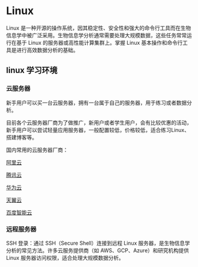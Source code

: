 # Linux

Linux 是一种开源的操作系统，因其稳定性、安全性和强大的命令行工具而在生物信息学中被广泛采用。生物信息学分析通常需要处理大规模数据，这些任务常常运行在基于 Linux 的服务器或高性能计算集群上。掌握 Linux 基本操作和命令行工具是进行高效数据分析的基础。

## linux 学习环境

### 云服务器

新手用户可以买一台云服务器，拥有一台属于自己的服务器，用于练习或者数据分析。

目前各个云服务器厂商为了做推广，新用户或者学生用户，会有比较优惠的活动，新手用户可以尝试轻量应用服务器，一般配置较低，价格较低，适合练习Linux、搭建博客等。

国内常用的云服务器厂商：

[阿里云](<https://www.aliyun.com/activity/new?userCode=d7ye6qax>)

[腾讯云](https://cloud.tencent.com/)

[华为云](https://activity.huaweicloud.com/free_test/index.html?utm_source=google&utm_medium=se-cpc-op&utm_campaign=extention&utm_content=sitelink&utm_term=freetest&utm_adplace=AdPlace065685&gad_source=1&gclid=CjwKCAjw59q2BhBOEiwAKc0ijW09Sey5cYG4SoCi6onJ9SRYITQKhLfVXkwyXpENwIVHIGIqyJiBLxoCKaYQAvD_BwE)

[天翼云](https://www.ctyun.cn/)

[百度智能云](https://cloud.baidu.com/campaign/PromotionActivity/index.html)

### 远程服务器

SSH 登录：通过 SSH（Secure Shell）连接到远程 Linux 服务器，是生物信息学分析的常见方法。许多云服务提供商（如 AWS、GCP、Azure）和研究机构提供 Linux 服务器访问权限，适合处理大规模数据分析。

